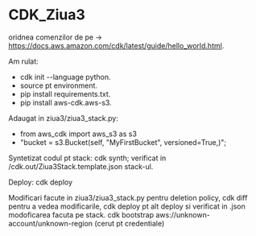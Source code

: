 # CDK_Ziua3
oridnea comenzilor de pe -> https://docs.aws.amazon.com/cdk/latest/guide/hello_world.html.

Am rulat:
- cdk init --language python.
- source pt environment.
- pip install requirements.txt.
- pip install aws-cdk.aws-s3.

Adaugat in ziua3/ziua3_stack.py:
- from aws_cdk import aws_s3 as s3
- "bucket = s3.Bucket(self, 
    "MyFirstBucket", 
    versioned=True,)";

Syntetizat codul pt stack: cdk synth; verificat in /cdk.out/Ziua3Stack.template.json stack-ul.

Deploy: cdk deploy

Modificari facute in ziua3/ziua3_stack.py pentru deletion policy, cdk diff pentru a vedea modificarile, cdk deploy pt alt deploy si verificat in .json modoficarea facuta pe stack. 
cdk bootstrap aws://unknown-account/unknown-region (cerut pt credentiale)